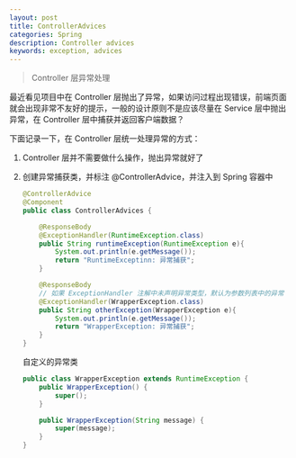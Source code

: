 ```yaml
---
layout: post
title: ControllerAdvices
categories: Spring
description: Controller advices
keywords: exception, advices
---
```


> Controller 层异常处理

最近看见项目中在 Controller 层抛出了异常，如果访问过程出现错误，前端页面就会出现非常不友好的提示，一般的设计原则不是应该尽量在 Service 层中抛出异常，在 Controller 层中捕获并返回客户端数据？

下面记录一下，在 Controller 层统一处理异常的方式：

1. Controller 层并不需要做什么操作，抛出异常就好了

2. 创建异常捕获类，并标注 @ControllerAdvice，并注入到 Spring 容器中

   ```java
   @ControllerAdvice
   @Component
   public class ControllerAdvices {

       @ResponseBody
       @ExceptionHandler(RuntimeException.class)
       public String runtimeException(RuntimeException e){
           System.out.println(e.getMessage());
           return "RuntimeExceptinn: 异常捕获";
       }

       @ResponseBody
       // 如果 ExceptionHandler 注解中未声明异常类型，默认为参数列表中的异常
       @ExceptionHandler(WrapperException.class)
       public String otherException(WrapperException e){
           System.out.println(e.getMessage());
           return "WrapperException: 异常捕获";
       }
   }
   ```
   自定义的异常类
   ```java
   public class WrapperException extends RuntimeException {
       public WrapperException() {
           super();
       }

       public WrapperException(String message) {
           super(message);
       }
   }
   ```

   ​